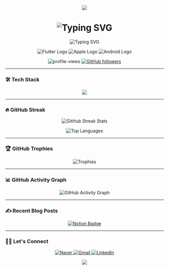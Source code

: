 <!-- 헤더 -->
<p align="center">
    <img src="https://capsule-render.vercel.app/api?type=waving&color=0:00A3E0,100:005C99&height=200&section=header&text=Hello%20World!&fontSize=50&fontColor=FFFFFF&animation=twinkling&fontAlignY=40" />
</p>

<h1 align="center">
    <img src="https://readme-typing-svg.demolab.com?font=Dancing+Script&size=40&pause=1000&color=00A3E0&center=true&vCenter=true&width=435&lines=Hello,%20I'm%20Inu%20!;Welcome%20to%20My%20Profile!" alt="Typing SVG" />
</h1>

<p align="center">
    <img src="https://readme-typing-svg.demolab.com?font=Fira+Code&size=22&pause=800&center=true&width=435&lines=Mobile+App+Developer;iOS+Developer;Android+Developer;Flutter+Developer" alt="Typing SVG" />
</p>

<p align="center">
    <img src="https://github.com/user-attachments/assets/2094ea36-4bb3-4e90-8a12-c2332a39a09a" alt="Flutter Logo" />
    <img src="https://github.com/user-attachments/assets/512c46a5-2f52-4dd0-9067-5e756538b496" alt="Apple Logo" />
    <img src="https://github.com/user-attachments/assets/9e7728c6-afca-4af2-b079-8f04fece400c" alt="Android Logo" />
</p>

<p align="center">
    <img src="https://komarev.com/ghpvc/?username=innoo47&label=Profile%20views&color=0e75b6&style=flat" alt="profile-views" /> 
    <a href="https://github.com/innoo47?tab=followers"><img src="https://img.shields.io/github/followers/innoo47?label=Followers&style=social" alt="GitHub followers" /></a>
</p>

---

### 🛠 Tech Stack

<p align="center">
  <a href="https://skillicons.dev">
    <img src="https://skillicons.dev/icons?i=java,swift,dart,androidstudio,apple,flutter,spring,idea,eclipse,vscode,vim,linux,ubuntu,arduino,raspberrypi,firebase,sqlite,c,cpp,py,js,anaconda,notion,github,figma&perline=13&theme=light" />
  </a>
</p>

---

### 🔥 GitHub Streak

<!-- GitHub 통계 -->

<p align="center">
<!--     <img src="https://github-readme-stats.vercel.app/api?username=innoo47&show_icons=true&theme=tokyonight&hide_border=true" alt="GitHub Stats" /> -->
    <img src="https://github-readme-streak-stats.herokuapp.com?user=innoo47&hide_border=true&date_format=M%20j%5B%2C%20Y%5D" alt="GitHub Streak Stats" />
</p>

<p align="center">
    <img src="https://github-readme-stats.vercel.app/api/top-langs/?username=innoo47&layout=compact&hide_border=true" alt="Top Languages" />
</p>

---

### 🏆 GitHub Trophies
<p align="center">
    <img src="https://github-profile-trophy.vercel.app/?username=innoo47&no-frame=true&margin-w=15" alt="Trophies" />
</p>

---

### 📊 GitHub Activity Graph
<p align="center">
    <img src="https://github-readme-activity-graph.vercel.app/graph?username=innoo47&theme=minimal" alt="GitHub Activity Graph" />
</p>

---

### ✍️ Recent Blog Posts
<p align="center">
    <a href="https://www.notion.so/4d18bab9036f4e97bd4929f5f83e68b3">
        <img src="https://img.shields.io/badge/Notion-000000?style=for-the-badge&logo=notion&logoColor=white" alt="Notion Badge" />
    </a>
</p>

---

### 🧑‍💻 Let's Connect
<p align="center">
    <a href="mailto:i0n4h0o7@naver.com">
        <img src="https://img.shields.io/badge/Naver-23A254?style=for-the-badge&logo=naver&logoColor=white" alt="Naver" />
    </a>
    <a href="mailto:i0n4h0o7@gmail.com">
        <img src="https://img.shields.io/badge/Gmail-D14836?style=for-the-badge&logo=gmail&logoColor=white" alt="Gmail" />
    </a>
     <a href="https://linkedin.com/in/인호-박-262803328">
        <img src="https://img.shields.io/badge/LinkedIn-0077B5?style=for-the-badge&logo=linkedin&logoColor=white" alt="LinkedIn" />
    </a>
</p>

<!-- 푸터 -->
<p align="center">
    <img src="https://capsule-render.vercel.app/api?type=waving&color=0:005C99,100:00A3E0&height=200&section=footer&text=Thank%20You%20for%20visiting!&fontSize=30&fontColor=FFFFFF" />
</p>
